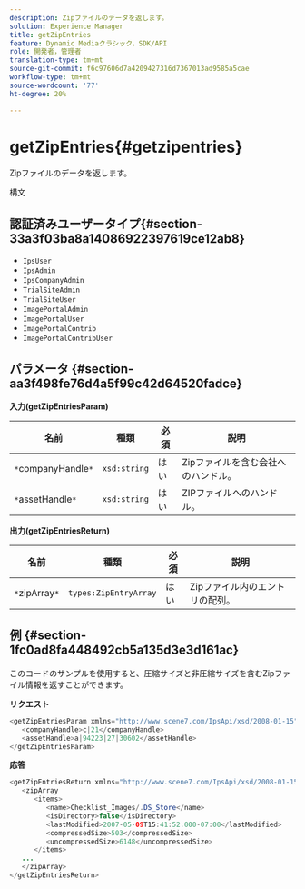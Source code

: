 ```yaml
---
description: Zipファイルのデータを返します。
solution: Experience Manager
title: getZipEntries
feature: Dynamic Mediaクラシック，SDK/API
role: 開発者，管理者
translation-type: tm+mt
source-git-commit: f6c97606d7a4209427316d7367013ad9585a5cae
workflow-type: tm+mt
source-wordcount: '77'
ht-degree: 20%

---
```



# getZipEntries{#getzipentries}

Zipファイルのデータを返します。

構文

## 認証済みユーザータイプ{#section-33a3f03ba8a14086922397619ce12ab8}

* `IpsUser`
* `IpsAdmin`
* `IpsCompanyAdmin`
* `TrialSiteAdmin`
* `TrialSiteUser`
* `ImagePortalAdmin`
* `ImagePortalUser`
* `ImagePortalContrib`
* `ImagePortalContribUser`

## パラメータ {#section-aa3f498fe76d4a5f99c42d64520fadce}

**入力(getZipEntriesParam)**

| 名前 | 種類 | 必須 | 説明 |
|---|---|---|---|
| `*`companyHandle`*` | `xsd:string` | はい | Zipファイルを含む会社へのハンドル。 |
| `*`assetHandle`*` | `xsd:string` | はい | ZIPファイルへのハンドル。 |

**出力(getZipEntriesReturn)**

| 名前 | 種類 | 必須 | 説明 |
|---|---|---|---|
| `*`zipArray`*` | `types:ZipEntryArray` | はい | Zipファイル内のエントリの配列。 |

## 例 {#section-1fc0ad8fa448492cb5a135d3e3d161ac}

このコードのサンプルを使用すると、圧縮サイズと非圧縮サイズを含むZipファイル情報を返すことができます。

**リクエスト**

```java
<getZipEntriesParam xmlns="http://www.scene7.com/IpsApi/xsd/2008-01-15">
   <companyHandle>c|21</companyHandle>
   <assetHandle>a|94223|27|30602</assetHandle>
</getZipEntriesParam>
```

**応答**

```java
<getZipEntriesReturn xmlns="http://www.scene7.com/IpsApi/xsd/2008-01-15">
   <zipArray
      <items>
         <name>Checklist_Images/.DS_Store</name>
         <isDirectory>false</isDirectory>
         <lastModified>2007-05-09T15:41:52.000-07:00</lastModified>
         <compressedSize>503</compressedSize>
         <uncompressedSize>6148</uncompressedSize>
      </items>
   ...
   </zipArray>
</getZipEntriesReturn>
```

